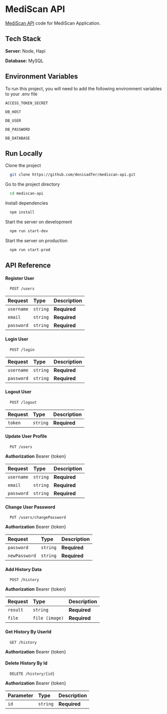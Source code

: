 # MediScan API

[MediScan API](https://documenter.getpostman.com/view/18485818/Uz5Kjtr1) code for MediScan Application.

## Tech Stack

**Server:** Node, Hapi

**Database:** MySQL

## Environment Variables

To run this project, you will need to add the following environment variables to your .env file

`ACCESS_TOKEN_SECRET`

`DB_HOST`

`DB_USER`

`DB_PASSWORD`

`DB_DATABASE`

## Run Locally

Clone the project

```bash
  git clone https://github.com/denisadfer/mediscan-api.git
```

Go to the project directory

```bash
  cd mediscan-api
```

Install dependencies

```bash
  npm install
```

Start the server on development

```bash
  npm run start-dev
```

Start the server on production

```bash
  npm run start-prod
```

## API Reference

#### Register User

```http
  POST /users
```

| Request    | Type     | Description  |
| :--------- | :------- | :----------- |
| `username` | `string` | **Required** |
| `email`    | `string` | **Required** |
| `password` | `string` | **Required** |

#### Login User

```http
  POST /login
```

| Request    | Type     | Description  |
| :--------- | :------- | :----------- |
| `username` | `string` | **Required** |
| `password` | `string` | **Required** |

#### Logout User

```http
  POST /logout
```

| Request | Type     | Description  |
| :------ | :------- | :----------- |
| `token` | `string` | **Required** |

#### Update User Profile

```http
  PUT /users
```

**Authorization** Bearer {token}

| Request    | Type     | Description  |
| :--------- | :------- | :----------- |
| `username` | `string` | **Required** |
| `email`    | `string` | **Required** |
| `password` | `string` | **Required** |

#### Change User Password

```http
  PUT /users/changePassword
```

**Authorization** Bearer {token}

| Request       | Type     | Description  |
| :------------ | :------- | :----------- |
| `password`    | `string` | **Required** |
| `newPassword` | `string` | **Required** |

#### Add History Data

```http
  POST /history
```

**Authorization** Bearer {token}

| Request  | Type           | Description  |
| :------- | :------------- | :----------- |
| `result` | `string`       | **Required** |
| `file`   | `file (image)` | **Required** |

#### Get History By UserId

```http
  GET /history
```

**Authorization** Bearer {token}

#### Delete History By Id

```http
  DELETE /history/{id}
```

**Authorization** Bearer {token}

| Parameter | Type     | Description  |
| :-------- | :------- | :----------- |
| `id`      | `string` | **Required** |
